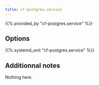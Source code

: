 ```yaml
---
title: cf-postgres.service
---
```


{{% provided_by "cf-postgres.service" %}}

## Options

{{% systemd_unit "cf-postgres.service" %}}

## Additionnal notes

Nothing here.